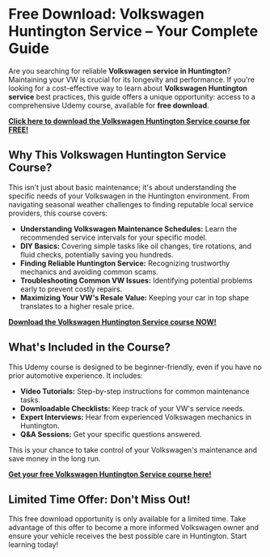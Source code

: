# Free Download: Volkswagen Huntington Service – Your Complete Guide

Are you searching for reliable **Volkswagen service in Huntington**? Maintaining your VW is crucial for its longevity and performance. If you're looking for a cost-effective way to learn about **Volkswagen Huntington service** best practices, this guide offers a unique opportunity: access to a comprehensive Udemy course, available for **free download**.

[**Click here to download the Volkswagen Huntington Service course for FREE!**](https://udemywork.com/volkswagen-huntington-service)

## Why This Volkswagen Huntington Service Course?

This isn't just about basic maintenance; it's about understanding the specific needs of your Volkswagen in the Huntington environment. From navigating seasonal weather challenges to finding reputable local service providers, this course covers:

*   **Understanding Volkswagen Maintenance Schedules:** Learn the recommended service intervals for your specific model.
*   **DIY Basics:** Covering simple tasks like oil changes, tire rotations, and fluid checks, potentially saving you hundreds.
*   **Finding Reliable Huntington Service:** Recognizing trustworthy mechanics and avoiding common scams.
*   **Troubleshooting Common VW Issues:** Identifying potential problems early to prevent costly repairs.
*   **Maximizing Your VW's Resale Value:** Keeping your car in top shape translates to a higher resale price.

[**Download the Volkswagen Huntington Service course NOW!**](https://udemywork.com/volkswagen-huntington-service)

## What's Included in the Course?

This Udemy course is designed to be beginner-friendly, even if you have no prior automotive experience. It includes:

*   **Video Tutorials:** Step-by-step instructions for common maintenance tasks.
*   **Downloadable Checklists:** Keep track of your VW's service needs.
*   **Expert Interviews:** Hear from experienced Volkswagen mechanics in Huntington.
*   **Q&A Sessions:** Get your specific questions answered.

This is your chance to take control of your Volkswagen's maintenance and save money in the long run.

[**Get your free Volkswagen Huntington Service course here!**](https://udemywork.com/volkswagen-huntington-service)

## Limited Time Offer: Don't Miss Out!

This free download opportunity is only available for a limited time. Take advantage of this offer to become a more informed Volkswagen owner and ensure your vehicle receives the best possible care in Huntington. Start learning today!
